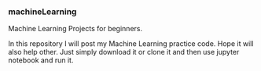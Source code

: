### machineLearning

Machine Learning Projects for beginners.

In this repository I will post my Machine Learning practice code. Hope it will also help other.
Just simply download it or clone it and then use jupyter notebook and run it.


